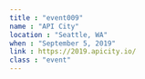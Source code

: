```yaml
---
title : "event009"
name : "API City"
location : "Seattle, WA"
when : "September 5, 2019"
link : https://2019.apicity.io/
class : "event"
---
```


